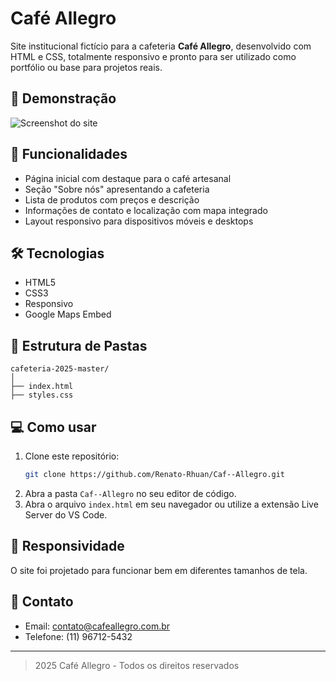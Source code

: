 # Café Allegro

Site institucional fictício para a cafeteria **Café Allegro**, desenvolvido com HTML e CSS, totalmente responsivo e pronto para ser utilizado como portfólio ou base para projetos reais.

## 📸 Demonstração

![Screenshot do site](https://images.unsplash.com/photo-1495474472287-4d71bcdd2085?w=1200)

## 🚀 Funcionalidades

- Página inicial com destaque para o café artesanal
- Seção "Sobre nós" apresentando a cafeteria
- Lista de produtos com preços e descrição
- Informações de contato e localização com mapa integrado
- Layout responsivo para dispositivos móveis e desktops

## 🛠️ Tecnologias

- HTML5
- CSS3
- Responsivo
- Google Maps Embed

## 📂 Estrutura de Pastas

```
cafeteria-2025-master/
│
├── index.html
├── styles.css

```

## 💻 Como usar

1. Clone este repositório:
   ```sh
   git clone https://github.com/Renato-Rhuan/Caf--Allegro.git
   ```
2. Abra a pasta `Caf--Allegro` no seu editor de código.
3. Abra o arquivo `index.html` em seu navegador ou utilize a extensão Live Server do VS Code.

## 📱 Responsividade

O site foi projetado para funcionar bem em diferentes tamanhos de tela. 

## 📧 Contato

- Email: contato@cafeallegro.com.br
- Telefone: (11) 96712-5432

---

> 2025 Café Allegro - Todos os direitos reservados
